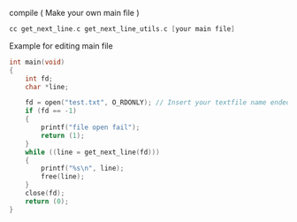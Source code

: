 compile ( Make your own main file ) 
```c
cc get_next_line.c get_next_line_utils.c [your main file]
```

Example for editing main file
```c
int main(void)
{
    int fd;
    char *line;

    fd = open("test.txt", O_RDONLY); // Insert your textfile name ended by .txt
    if (fd == -1)
    {
        printf("file open fail");
        return (1);
    }
    while ((line = get_next_line(fd)))
    {
        printf("%s\n", line);
        free(line);
    }
    close(fd);
    return (0);
}
```
